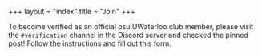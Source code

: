 +++
layout = "index"
title = "Join"
+++

To become verified as an official osu!UWaterloo club member, please visit the `#verification` channel in the Discord server and checked the pinned post! Follow the instructions and fill out this form.
